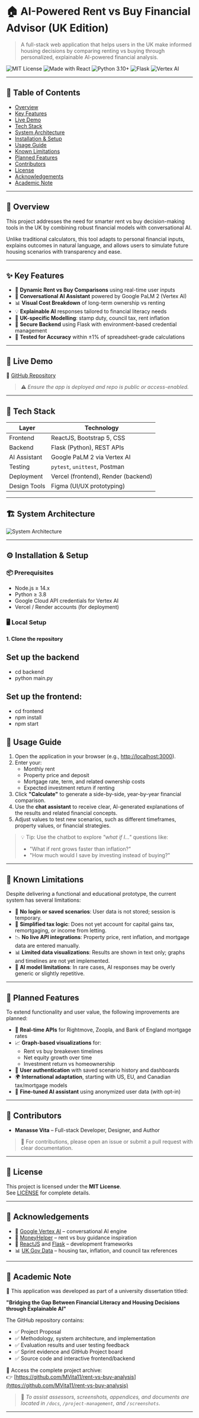 # 🏠 AI-Powered Rent vs Buy Financial Advisor (UK Edition)

> A full-stack web application that helps users in the UK make informed housing decisions by comparing renting vs buying through personalized, explainable AI-powered financial analysis.

![MIT License](https://img.shields.io/badge/license-MIT-blue.svg)
![Made with React](https://img.shields.io/badge/Made%20with-React-blue)
![Python 3.10+](https://img.shields.io/badge/python-3.10%2B-yellow)
![Flask](https://img.shields.io/badge/Backend-Flask-lightgrey)
![Vertex AI](https://img.shields.io/badge/AI-Google%20Vertex%20AI-red)

---

## 📌 Table of Contents

- [Overview](#overview)  
- [Key Features](#key-features)  
- [Live Demo](#live-demo)  
- [Tech Stack](#tech-stack)  
- [System Architecture](#system-architecture)  
- [Installation & Setup](#installation--setup)  
- [Usage Guide](#usage-guide)  
- [Known Limitations](#known-limitations)  
- [Planned Features](#planned-features)  
- [Contributors](#contributors)  
- [License](#license)  
- [Acknowledgements](#acknowledgements)  
- [Academic Note](#academic-note)

---

## 🧠 Overview

This project addresses the need for smarter rent vs buy decision-making tools in the UK by combining robust financial models with conversational AI.

Unlike traditional calculators, this tool adapts to personal financial inputs, explains outcomes in natural language, and allows users to simulate future housing scenarios with transparency and ease.

---

## ✨ Key Features

- 🔄 **Dynamic Rent vs Buy Comparisons** using real-time user inputs  
- 💬 **Conversational AI Assistant** powered by Google PaLM 2 (Vertex AI)  
- 📊 **Visual Cost Breakdown** of long-term ownership vs renting  
- 💡 **Explainable AI** responses tailored to financial literacy needs  
- 📐 **UK-specific Modelling**: stamp duty, council tax, rent inflation  
- 🔐 **Secure Backend** using Flask with environment-based credential management  
- 🧪 **Tested for Accuracy** within ±1% of spreadsheet-grade calculations

---

## 🚀 Live Demo
  
🔗 [GitHub Repository](https://github.com/your-username/rent-vs-buy-analysis)

> ⚠️ *Ensure the app is deployed and repo is public or access-enabled.*

---

## 🧰 Tech Stack

| Layer        | Technology                  |
|--------------|-----------------------------|
| Frontend     | ReactJS, Bootstrap 5, CSS   |
| Backend      | Flask (Python), REST APIs   |
| AI Assistant | Google PaLM 2 via Vertex AI |
| Testing      | `pytest`, `unittest`, Postman |
| Deployment   | Vercel (frontend), Render (backend) |
| Design Tools | Figma (UI/UX prototyping)   |

---

## 🏗️ System Architecture

<!-- You can embed the PNG or link to a PlantUML-rendered image here -->
![System Architecture](https://www.plantuml.com/plantuml/png/VLF1RjD04BtlLunwGCuXGkBO0sfQafAgXU3GNY12KtjmLbtlMhFZf152uX_uGxw4MSTDwWfnIRGxyzwRztPip5aKP6bh1pbvkOldxMwvYqArCMB54KpcuqNO4bFPTS0cWlR0p7hqXKK7at9ZOs3uy-itxA4muM9jXGffcOp1GhHy6ucDIRym7h-56GSlv4iuXQaNuWZV3umb2dxrhy2cWg8ZRAsieLYZt0Sn1sZYESVYOK-pr3zb2Lnt1B2n2Fbq-HacYpbahmjqHUjGQ6GIfiSVVKnzPJqfpqMecrOe0lTsxzLkBCWZsn3DIy1mY9pKitzkvfu97ygmzP1TBJz-69d_przJZ5WHID3aNtf82Gp6rvvlDw5itNvm7uNRb5V3Qa9IXh5ZLROxOg77H9ejyFe6tepC4QnKVOFMJ-5JIxphGk-PpA7uKZIdsAWkGTOuj7wigJWRrq2FUlOeDlY1qC3oB72DacRYdcPWhW_gc6jQneeyCGgLWBfu1HdJA2H5TdBeptB2GgwMenFuOG2-p7tJIgUsIiUB_IB1xRmxgeNMIOHSeSJ4A_Fp6UdJGDdCONn83_74ceTMw1IEcxKQtAf8Tp5b3WplqPVE-cf8VloA-ctA5ZjP1_yaSHDOgjHvqMi4xaVs0jEeobt2eEcIwofBmRg1Twtiu3fKjbZj_MyeIfr0bnosiXvEeVbFOhHHq4illEYU_RXIlUvb29MZV-nIHtYcERMrCty1)

---

## ⚙️ Installation & Setup

### 📦 Prerequisites

- Node.js ≥ 14.x  
- Python ≥ 3.8  
- Google Cloud API credentials for Vertex AI  
- Vercel / Render accounts (for deployment)

### 🖥️ Local Setup

#### 1. Clone the repository

## Set up the backend
- cd backend
- python main.py

## Set up the frontend:
- cd frontend
- npm install
- npm start

## 🧪 Usage Guide

1. Open the application in your browser (e.g., [http://localhost:3000](http://localhost:3000)).
2. Enter your:
   - Monthly rent
   - Property price and deposit
   - Mortgage rate, term, and related ownership costs
   - Expected investment return if renting
3. Click **"Calculate"** to generate a side-by-side, year-by-year financial comparison.
4. Use the **chat assistant** to receive clear, AI-generated explanations of the results and related financial concepts.
5. Adjust values to test new scenarios, such as different timeframes, property values, or financial strategies.

> 💡 Tip: Use the chatbot to explore *"what if I..."* questions like:
> - "What if rent grows faster than inflation?"
> - "How much would I save by investing instead of buying?"

---

## 🧭 Known Limitations

Despite delivering a functional and educational prototype, the current system has several limitations:

- 🔐 **No login or saved scenarios**: User data is not stored; session is temporary.
- 🧾 **Simplified tax logic**: Does not yet account for capital gains tax, remortgaging, or income from letting.
- 📉 **No live API integrations**: Property price, rent inflation, and mortgage data are entered manually.
- 📊 **Limited data visualizations**: Results are shown in text only; graphs and timelines are not yet implemented.
- 🤖 **AI model limitations**: In rare cases, AI responses may be overly generic or slightly repetitive.

---

## 🌱 Planned Features

To extend functionality and user value, the following improvements are planned:

- 🔗 **Real-time APIs** for Rightmove, Zoopla, and Bank of England mortgage rates
- 📈 **Graph-based visualizations** for:
  - Rent vs buy breakeven timelines
  - Net equity growth over time
  - Investment return vs homeownership
- 👤 **User authentication** with saved scenario history and dashboards
- 🌍 **International adaptation**, starting with US, EU, and Canadian tax/mortgage models
- 🧠 **Fine-tuned AI assistant** using anonymized user data (with opt-in)

---

## 👥 Contributors

- **Manasse Vita** – Full-stack Developer, Designer, and Author

> 🎯 For contributions, please open an issue or submit a pull request with clear documentation.

---

## 📄 License

This project is licensed under the **MIT License**.  
See [LICENSE](./LICENSE) for complete details.

---

## 🙌 Acknowledgements

- 🧠 [Google Vertex AI](https://cloud.google.com/vertex-ai) – conversational AI engine
- 🏡 [MoneyHelper](https://www.moneyhelper.org.uk/) – rent vs buy guidance inspiration
- 🧰 [ReactJS](https://reactjs.org/) and [Flask](https://flask.palletsprojects.com/) – development frameworks
- 📊 [UK Gov Data](https://www.gov.uk/) – housing tax, inflation, and council tax references

---

## 📌 Academic Note

🧪 This application was developed as part of a university dissertation titled:

**"Bridging the Gap Between Financial Literacy and Housing Decisions through Explainable AI"**

The GitHub repository contains:

- ✅ Project Proposal  
- ✅ Methodology, system architecture, and implementation  
- ✅ Evaluation results and user testing feedback  
- ✅ Sprint evidence and GitHub Project board  
- ✅ Source code and interactive frontend/backend

📂 Access the complete project archive:  
👉 [https://github.com/MVita11/rent-vs-buy-analysis](https://github.com/MVita11/rent-vs-buy-analysis)

> 📎 *To assist assessors, screenshots, appendices, and documents are located in `/docs`, `/project-management`, and `/screenshots`.*

---
